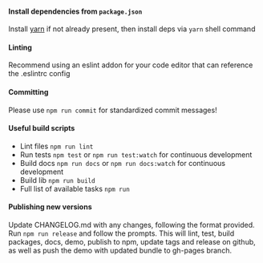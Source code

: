#### Install dependencies from `package.json`
Install [yarn](https://yarnpkg.com/en/docs/install) if not already present,
then install deps via `yarn` shell command

#### Linting
Recommend using an eslint addon for your code editor that can reference the .eslintrc config

#### Committing
Please use `npm run commit` for standardized commit messages!

#### Useful build scripts
- Lint files `npm run lint`
- Run tests `npm test` or `npm run test:watch` for continuous development
- Build docs `npm run docs` or `npm run docs:watch` for continuous development
- Build lib `npm run build`
- Full list of available tasks `npm run`

#### Publishing new versions
Update CHANGELOG.md with any changes, following the format provided.
Run `npm run release` and follow the prompts. This will lint, test, build packages, docs, demo, publish to npm, update tags and release on github, as well as push the demo with updated bundle to gh-pages branch.
